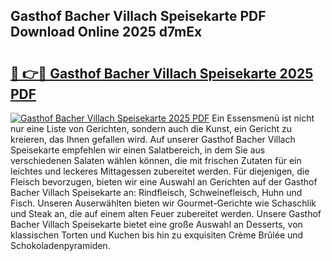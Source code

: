 ## Gasthof Bacher Villach Speisekarte PDF Download Online 2025 d7mEx

# <h2><a href="http://gc61wri.nevu.top/?p=Gasthof+Bacher+Villach+Speisekarte">🔗 👉🔴 Gasthof Bacher Villach Speisekarte 2025 PDF</a></h2>

[![Gasthof Bacher Villach Speisekarte 2025 PDF](https://i.imgur.com/dBaPXMq.png)](http://gc61wri.nevu.top/?p=Gasthof+Bacher+Villach+Speisekarte)
Ein Essensmenü ist nicht nur eine Liste von Gerichten, sondern auch die Kunst, ein Gericht zu kreieren, das Ihnen gefallen wird. Auf unserer Gasthof Bacher Villach Speisekarte empfehlen wir einen Salatbereich, in dem Sie aus verschiedenen Salaten wählen können, die mit frischen Zutaten für ein leichtes und leckeres Mittagessen zubereitet werden. Für diejenigen, die Fleisch bevorzugen, bieten wir eine Auswahl an Gerichten auf der Gasthof Bacher Villach Speisekarte an: Rindfleisch, Schweinefleisch, Huhn und Fisch. Unseren Auserwählten bieten wir Gourmet-Gerichte wie Schaschlik und Steak an, die auf einem alten Feuer zubereitet werden. Unsere Gasthof Bacher Villach Speisekarte bietet eine große Auswahl an Desserts, von klassischen Torten und Kuchen bis hin zu exquisiten Crème Brûlée und Schokoladenpyramiden.
